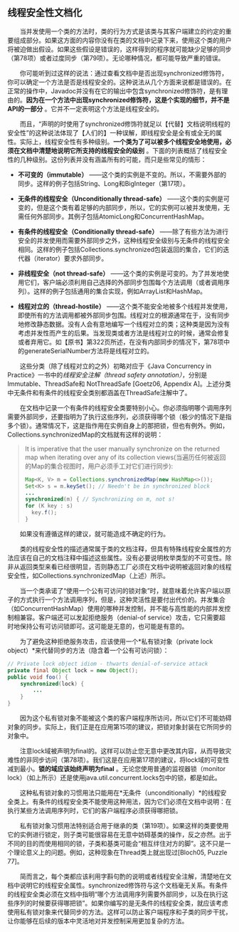 ## 线程安全性文档化

&emsp;&emsp;当并发使用一个类的方法时，类的行为方式是该类与其客户端建立的约定的重要组成部分。如果这方面的内容你没有在类的文档中记录下来，使用这个类的用户将被迫做出假设。如果这些假设是错误的，这样得到的程序就可能缺少足够的同步（第78项）或者过度同步（第79项）。无论哪种情况，都可能导致严重的错误。

&emsp;&emsp;你可能听到过这样的说法：通过查看文档中是否出现synchronized修饰符，你可以确定一个方法是否是线程安全的。这种说法从几个方面来说都是错误的。在正常的操作中，Javadoc并没有在它的输出中包含synchronized修饰符，是有理由的。**因为在一个方法中出现synchronized修饰符，这是个实现的细节，并不是API的一部分** 。它并不一定表明这个方法是线程安全的。

&emsp;&emsp;而且，“声明的时使用了synchronized修饰符就足以【代替】文档说明线程的安全性”的这种说法体现了【人们的】一种误解，即线程安全是全有或全无的属性。实际上，线程安全性有多种级别。**一个类为了可以被多个线程安全地使用，必须在文档中清楚地说明它所支持的线程安全的级别** 。下面的列表概括了线程安全性的几种级别。这份列表并没有涵盖所有的可能，而只是些常见的情形：

- **不可变的（immutable）** ——这个类的实例是不变的。所以，不需要外部的同步。这样的例子包括String、Long和BigInteger（第17项）。

- **无条件的线程安全（Unconditionally thread-safe）** ——这个类的实例是可变的，但是这个类有着足够的内部同步，所以，它的实例可以被并发使用，无需任何外部同步。其例子包括AtomicLong和ConcurrentHashMap。

- **有条件的线程安全（Conditionally thread-safe）** ——除了有些方法为进行安全的并发使用而需要外部同步之外，这种线程安全级别与无条件的线程安全相同。这样的例子包括Collections.synchronized包装返回的集合，它们的迭代器（iterator）要求外部同步。

- **非线程安全（not thread-safe）** ——这个类的实例是可变的。为了并发地使用它们，客户端必须利用自己选择的外部同步包围每个方法调用（或者调用序列）。这样的例子包括通用的集合实现，例如ArrayList和HashMap。

- **线程对立的（thread-hostile）** ——这个类不能安全地被多个线程并发使用，即使所有的方法调用都被外部同步包围。线程对立的根源通常在于，没有同步地修改静态数据。没有人会有意地编写一个线程对立的类；这种类是因为没有考虑并发性而产生的后果。当发现类或者方法是线程对立的时候，通常会修复或者弃用它。如【原书】第322页所述，在没有内部同步的情况下，第78项中的generateSerialNumber方法将是线程对立的。

&emsp;&emsp;这些分类（除了线程对立的之外）初略对应于《Java Concurrency in Practice》一书中的*线程安全注解（thread safety annotation）*，分别是Immutable、ThreadSafe和 NotThreadSafe \[Goetz06, Appendix A\]。上述分类中无条件和有条件的线程安全类别都涵盖在ThreadSafe注解中了。

&emsp;&emsp;在文档中记录一个有条件的线程安全类要特别小心。你必须指明哪个调用序列需要外部同步，还要指明为了执行这些序列，必须获得哪个锁（极少的情况下是指多个锁）。通常情况下，这是指作用在实例自身上的那把锁，但也有例外。例如，Collections.synchronizedMap的文档就有这样的说明：

> It is imperative that the user manually synchronize on the returned map when iterating over any of its collection views(当遍历任何被返回的Map的集合视图时，用户必须手工对它们进行同步):
> ```java
> Map<K, V> m = Collections.synchronizedMap(new HashMap<>());
> Set<K> s = m.keySet(); // Needn't be in synchronized block
> ...
> synchronized(m) { // Synchronizing on m, not s!
> for (K key : s)
>   key.f();
> }
> ```

&emsp;&emsp;如果没有遵循这样的建议，就可能造成不确定的行为。

&emsp;&emsp;类的线程安全性的描述通常属于类的文档注释，但具有特殊线程安全属性的方法应该在自己的文档注释中描述这些属性。没有必要说明枚举类型的不可变性。除非从返回类型来看已经很明显，否则静态工厂必须在文档中说明被返回对象的线程安全性，如Collections.synchronizedMap（上述）所示。

&emsp;&emsp;当一个类承诺了“使用一个公有可访问的锁对象”时，就意味着允许客户端以原子的方式执行一个方法调用序列，但是，这种灵活性是要付出代价的。并发集合（如ConcurrentHashMap）使用的哪种并发控制，并不能与高性能的内部并发控制相兼容。客户端还可以发起拒绝服务（denial-of service）攻击，它只需要超时地保持公有可访问锁即可。这可能是无意的，也可能是有意的。

&emsp;&emsp;为了避免这种拒绝服务攻击，应该使用一个*私有锁对象（private lock object）*来代替同步的方法（隐含着一个公有可访问锁）：

```java
// Private lock object idiom - thwarts denial-of-service attack
private final Object lock = new Object();
public void foo() {
    synchronized(lock) {
        ...
    }
}
```

&emsp;&emsp;因为这个私有锁对象不能被这个类的客户端程序所访问，所以它们不可能妨碍对象的同步。实际上，我们正是在应用第15项的建议，把锁对象封装在它所同步的对象中。

&emsp;&emsp;注意lock域被声明为final的。这样可以防止您无意中更改其内容，从而导致灾难性的非同步访问（第78项）。我们这是在应用第17项的建议，将lock域的可变性减到最小。**锁的域应该始终声明为final** 。无论您使用普通的监视器锁（monitor lock）（如上所示）还是使用java.util.concurrent.locks包中的锁，都是如此。

&emsp;&emsp;这种私有锁对象的习惯用法只能用在*无条件（unconditionally）*的线程安全类上。有条件的线程安全类不能使用这种用法，因为它们必须在文档中说明：在执行某些方法调用序列时，它们的客户端程序必须获得哪把锁。

&emsp;&emsp;私有锁对象习惯用法特别适合用于继承的类（第19项）。如果这样的类要使用它的实例进行锁定，则子类可能很容易在无意中妨碍基类的操作，反之亦然。出于不同的目的而使用相同的锁，子类和基类可能会“相互绊住对方的脚”。这不只是一个理论意义上的问题。例如，这种现象在Thread类上就出现过\[Bloch05, Puzzle 77\]。

&emsp;&emsp;简而言之，每个类都应该利用字斟句酌的说明或者线程安全注解，清楚地在文档中说明它的线程安全属性。synchronized修饰符与这个文档毫无关系。有条件的线程安全类必须在文档中指明“哪个方法调用序列需要外部同步，以及在执行这些序列的时候要获得哪把锁”。如果你编写的是无条件的线程安全类，就应该考虑使用私有锁对象来代替同步的方法。这样可以防止客户端程序和子类的同步干扰，让你能够在后续的版本中灵活地对并发控制采用更加复杂的方法。